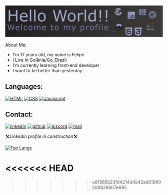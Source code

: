 [![banner](banner.jpeg)](https://github.com/FelipeElias021)

About Me:
* I'm 17 years old, my name is Felipe
* I Live in Goiânia/Go, Brazil
* I'm currently learning front-end developer
* I want to be better than yesterday

## Languages:
[![HTML](https://img.shields.io/static/v1?style=for-the-badge&logo=HTML5&message=HTML5&color=E34F26&label=&logoColor=white)](https://github.com/FelipeElias021) [![CSS](https://img.shields.io/static/v1?style=for-the-badge&logo=CSS3&message=CSS3&color=1572B6&label=)](https://github.com/FelipeElias021) [![Javascript](https://img.shields.io/static/v1?style=for-the-badge&logo=JavaScript&message=Javascript&color=F7DF1E&label=&logoColor=black)](https://github.com/FelipeElias021)

## Contact:

[![linkedIn](https://img.shields.io/badge/linkedin-%231E77B5.svg?&style=for-the-badge&logo=linkedin&logoColor=white)](https://www.linkedin.com/in/felipe-elias-a48783204/) [![github](https://img.shields.io/badge/github-%2324292e.svg?&style=for-the-badge&logo=github&logoColor=white)](https://github.com/FelipeElias021) [![discord](https://img.shields.io/badge/discord-%2324292e.svg?&style=for-the-badge&logo=discord&logoColor=white)](https://discordapp.com/users/272697882023428106/) [![mail](https://img.shields.io/badge/gmail-%2324292e.svg?&style=for-the-badge&logo=gmail&logoColor=white)](mailto:fe.mourex21@gmail.com)


:hammer_and_wrench:*Linkedin profile in construction*:hammer_and_wrench:

[![Top Langs](https://github-readme-stats.anuraghazra1.vercel.app/api/top-langs/?username=anuraghazra&layout=compact&theme=material-palenight)](https://github.com/FelipeElias021)

<<<<<<< HEAD
=======
<!--Profile views-->
>>>>>>> e81865b23fd4214d4a42ad619802dd6286b7e695
